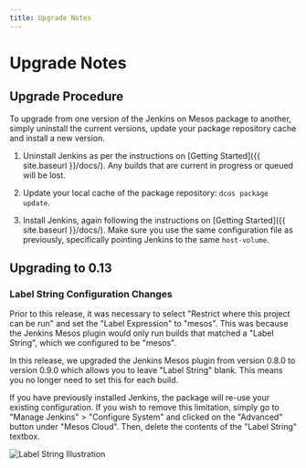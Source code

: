 ```yaml
---
title: Upgrade Notes
---
```


# Upgrade Notes

## Upgrade Procedure

To upgrade from one version of the Jenkins on Mesos package to another, simply uninstall the current versions, update your package repository cache and install a new version.

1. Uninstall Jenkins as per the instructions on [Getting Started]({{ site.baseurl }}/docs/). Any builds that are current in progress or queued will be lost.

2. Update your local cache of the package repository: `dcos package update`.

3. Install Jenkins, again following the instructions on [Getting Started]({{ site.baseurl }}/docs/). Make sure you use the same configuration file as previously, specifically pointing Jenkins to the same `host-volume`.

## Upgrading to 0.13

### Label String Configuration Changes

Prior to this release, it was necessary to select "Restrict where this project can be run" and set the "Label Expression" to "mesos". This was because the Jenkins Mesos plugin would only run builds that matched a "Label String", which we configured to be "mesos".

In this release, we upgraded the Jenkins Mesos plugin from version 0.8.0 to version 0.9.0 which allows you to leave "Label String" blank. This means you no longer need to set this for each build.

If you have previously installed Jenkins, the package will re-use your existing configuration. If you wish to remove this limitation, simply go to "Manage Jenkins" > "Configure System" and clicked on the "Advanced" button under "Mesos Cloud". Then, delete the contents of the "Label String" textbox.

![Label String Illustration]({{site.baseurl}}/img/label-string.png)